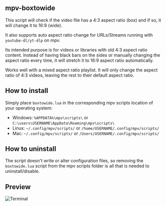 ## mpv-boxtowide
This script will check if the video file has a 4:3 aspect ratio (box) and if so, it will change it to 16:9 (wide).

It also supports auto aspect ratio change for URLs/Streams running with `youtube-dl/yt-dlp` on mpv.

Its intended purpose is for videos or libraries with old 4:3 aspect ratio content. Instead of having black bars on the sides or manually changing the aspect ratio every time, it will stretch it to 16:9 aspect ratio automatically.

Works well with a mixed aspect ratio playlist. It will only change the aspect ratio of 4:3 videos, leaving the rest to their default aspect ratio.

## How to install
Simply place `boxtowide.lua` in the corresponding mpv scripts location of your operating system:

- Windows: `%APPDATA%\mpv\scripts\` or `C:\users\USERNAME\AppData\Roaming\mpv\scripts\`
- Linux: `~/.config/mpv/scripts/` or `/home/USERNAME/.config/mpv/scripts/`
- Mac: `~/.config/mpv/scripts/` or `/Users/USERNAME/.config/mpv/scripts/`

## How to uninstall
The script doesn't write or alter configuration files, so removing the `boxtowide.lua` script from the mpv scripts folder is all that is needed to uninstall/disable.

## Preview
![Terminal](https://github.com/user-attachments/assets/ae05fb4d-2aca-4137-81db-7abd4c25f5dc)
